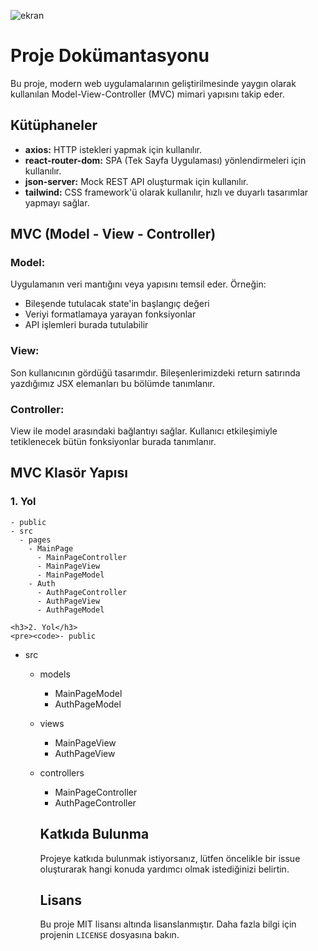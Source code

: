 ![ekran](https://github.com/volkanbasaran1/Forum-App/assets/76842256/30880022-564e-472b-b775-8e8c5ef3014b)
<!DOCTYPE html>
<html lang="tr">
<head>
    <meta charset="UTF-8">
    <meta name="viewport" content="width=device-width, initial-scale=1.0">
</head>
<body>
    <h1>Proje Dokümantasyonu</h1>
    <p>Bu proje, modern web uygulamalarının geliştirilmesinde yaygın olarak kullanılan Model-View-Controller (MVC) mimari yapısını takip eder.</p>
    <h2>Kütüphaneler</h2>
    <ul>
        <li><strong>axios:</strong> HTTP istekleri yapmak için kullanılır.</li>
        <li><strong>react-router-dom:</strong> SPA (Tek Sayfa Uygulaması) yönlendirmeleri için kullanılır.</li>
        <li><strong>json-server:</strong> Mock REST API oluşturmak için kullanılır.</li>
        <li><strong>tailwind:</strong> CSS framework'ü olarak kullanılır, hızlı ve duyarlı tasarımlar yapmayı sağlar.</li>
    </ul>
    <h2>MVC (Model - View - Controller)</h2>
    <h3>Model:</h3>
    <p>Uygulamanın veri mantığını veya yapısını temsil eder. Örneğin:</p>
    <ul>
        <li>Bileşende tutulacak state'in başlangıç değeri</li>
        <li>Veriyi formatlamaya yarayan fonksiyonlar</li>
        <li>API işlemleri burada tutulabilir</li>
    </ul>
    <h3>View:</h3>
    <p>Son kullanıcının gördüğü tasarımdır. Bileşenlerimizdeki return satırında yazdığımız JSX elemanları bu bölümde tanımlanır.</p>
    <h3>Controller:</h3>
    <p>View ile model arasındaki bağlantıyı sağlar. Kullanıcı etkileşimiyle tetiklenecek bütün fonksiyonlar burada tanımlanır.</p>
    <h2>MVC Klasör Yapısı</h2>
    <h3>1. Yol</h3>
    <pre><code>- public
- src
  - pages
    - MainPage
      - MainPageController
      - MainPageView
      - MainPageModel
    - Auth
      - AuthPageController
      - AuthPageView
      - AuthPageModel
</code></pre>

    <h3>2. Yol</h3>
    <pre><code>- public
- src
  - models
    - MainPageModel
    - AuthPageModel
  - views
    - MainPageView
    - AuthPageView
  - controllers
    - MainPageController
    - AuthPageController
</code></pre>

    <h2>Katkıda Bulunma</h2>
    <p>Projeye katkıda bulunmak istiyorsanız, lütfen öncelikle bir issue oluşturarak hangi konuda yardımcı olmak istediğinizi belirtin.</p>

    <h2>Lisans</h2>
    <p>Bu proje MIT lisansı altında lisanslanmıştır. Daha fazla bilgi için projenin <code>LICENSE</code> dosyasına bakın.</p>
</body>
</html>
